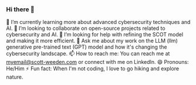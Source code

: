 ### Hi there 👋

🌱 I’m currently learning more about advanced cybersecurity techniques and AI.
👯 I’m looking to collaborate on open-source projects related to cybersecurity and AI.
🤔 I’m looking for help with refining the SCOT model and making it more efficient.
💬 Ask me about my work on the LLM (llm) generative pre-trained text (GPT) model and how it's changing the cybersecurity landscape.
📫 How to reach me: You can reach me at myemail@scott-weeden.com or connect with me on LinkedIn.
😄 Pronouns: He/Him
⚡ Fun fact: When I'm not coding, I love to go hiking and explore nature.
<!--
**scott-weeden/scott-weeden** is a ✨ _special_ ✨ repository because its `README.md` (this file) appears on your GitHub profile.

Here are some ideas to get you started:

- 🔭 I’m currently working on ...
- 🌱 I’m currently learning ...
- 👯 I’m looking to collaborate on ...
- 🤔 I’m looking for help with ...
- 💬 Ask me about ...
- 📫 How to reach me: ...
- 😄 Pronouns: ...
- ⚡ Fun fact: ...
-->
